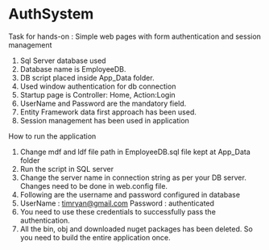 # AuthSystem

Task for hands-on : Simple web pages with form authentication and session management

1) Sql Server database used
2) Database name is EmployeeDB.
3) DB script placed inside App_Data folder.
4) Used window authentication for db connection
5) Startup page is Controller: Home, Action:Login
6) UserName and Password are the mandatory field.
7) Entity Framework data first approach has been used.
8) Session management has been used in application

How to run the application
1) Change mdf and ldf file path in EmployeeDB.sql file kept at App_Data folder
2) Run the script in SQL server
3) Change the server name in connection string as per your DB server. Changes need to be done in web.config file.
4) Following are the username and password configured in database
5) UserName : timryan@gmail.com  Password : authenticated
6) You need to use these credentials to successfully pass the authentication.
7) All the bin, obj and downloaded nuget packages has been deleted. So you need to build the entire application once.

